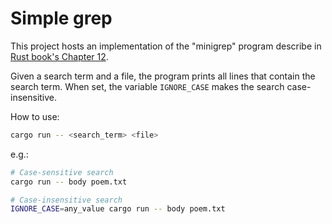# Simple grep

This project hosts an implementation of the "minigrep" program describe in [Rust book's Chapter 12](https://doc.rust-lang.org/stable/book/ch12-00-an-io-project.html).

Given a search term and a file, the program prints all lines that contain the search term.
When set, the variable `IGNORE_CASE` makes the search case-insensitive.

How to use:

```sh
cargo run -- <search_term> <file>
```

e.g.:

```sh
# Case-sensitive search
cargo run -- body poem.txt

# Case-insensitive search
IGNORE_CASE=any_value cargo run -- body poem.txt
```
